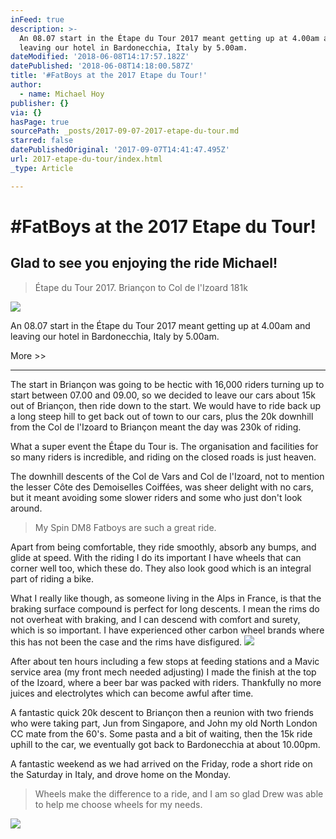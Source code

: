 ```yaml
---
inFeed: true
description: >-
  An 08.07 start in the Étape du Tour 2017 meant getting up at 4.00am and
  leaving our hotel in Bardonecchia, Italy by 5.00am.
dateModified: '2018-06-08T14:17:57.182Z'
datePublished: '2018-06-08T14:18:00.587Z'
title: '#FatBoys at the 2017 Etape du Tour!'
author:
  - name: Michael Hoy
publisher: {}
via: {}
hasPage: true
sourcePath: _posts/2017-09-07-2017-etape-du-tour.md
starred: false
datePublishedOriginal: '2017-09-07T14:41:47.495Z'
url: 2017-etape-du-tour/index.html
_type: Article

---
```

# \#FatBoys at the 2017 Etape du Tour!

## Glad to see you enjoying the ride Michael!

> Étape du Tour 2017\.   Briançon to Col de l'Izoard     181k

![](https://the-grid-user-content.s3-us-west-2.amazonaws.com/96c32eae-ef11-4d81-a699-bda077b33e47.jpg)

An 08.07 start in the Étape du Tour 2017 meant getting up at 4.00am and leaving our hotel in Bardonecchia, Italy by 5.00am.

More \>\>

---

The start in Briançon was going to be hectic with 16,000 riders turning up to start between 07.00 and 09.00, so we decided to leave our cars about 15k out of Briançon, then ride down to the start. We would have to ride back up a long steep hill to get back out of town to our cars, plus the 20k downhill from the Col de l'Izoard to Briançon meant the day was 230k of riding.

What a super event the Étape du Tour is. The organisation and facilities for so many riders is incredible, and riding on the closed roads is just heaven.

The downhill descents of the Col de Vars and Col de l'Izoard, not to mention the lesser Côte des Demoiselles Coiffées, was sheer delight with no cars, but it meant avoiding some slower riders and some who just don't look around.

> My Spin DM8 Fatboys are such a great ride. 

Apart from being comfortable, they ride smoothly, absorb any bumps, and glide at speed. With the riding I do its important I have wheels that can corner well too, which these do. They also look good which is an integral part of riding a bike.

What I really like though, as someone living in the Alps in France, is that the braking surface compound is perfect for long descents. I mean the rims do not overheat with braking, and I can descend with comfort and surety, which is so important. I have experienced other carbon wheel brands where this has not been the case and the rims have disfigured.
![](https://the-grid-user-content.s3-us-west-2.amazonaws.com/11c7d5fc-f89e-452f-a050-b5bb02f08fbf.jpg)

After about ten hours including a few stops at feeding stations and a Mavic service area (my front mech needed adjusting) I made the finish at the top of the Izoard, where a beer bar was packed with riders. Thankfully no more juices and electrolytes which can become awful after time.

A fantastic quick 20k descent to Briançon then a reunion with two friends who were taking part, Jun from Singapore, and John my old North London CC mate from the 60's. Some pasta and a bit of waiting, then the 15k ride uphill to the car, we eventually got back to Bardonecchia at about 10.00pm.

A fantastic weekend as we had arrived on the Friday, rode a short ride on the Saturday in Italy, and drove home on the Monday.

> Wheels make the difference to a ride, and I am so glad Drew was able to help me choose wheels for my needs.

![](https://the-grid-user-content.s3-us-west-2.amazonaws.com/847b2045-8c02-421f-a364-52200fa82f99.jpg)